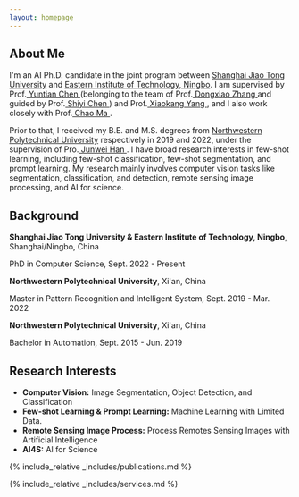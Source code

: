 ```yaml
---
layout: homepage
---
```


## About Me

I'm an AI Ph.D. candidate in the joint program between <a href="https://www.sjtu.edu.cn/" target="_blank"> Shanghai Jiao Tong University</a> and <a href="https://www.eitech.edu.cn/" target="_blank"> Eastern Institute of Technology, Ningbo</a>. I am supervised by  Prof.<a href="https://www.eitech.edu.cn/?tid=31&p=teacher" target="_blank"> Yuntian Chen </a> (belonging to the team of Prof.<a href="https://www.eitech.edu.cn/?p=teacher&tid=63" target="_blank"> Dongxiao Zhang </a> and guided by Prof.<a href="https://www.eitech.edu.cn/?tid=3&p=teacher" target="_blank"> Shiyi Chen </a>) and Prof.<a href="https://scholar.google.com/citations?user=yDEavdMAAAAJ&hl=zh-CN" target="_blank"> Xiaokang Yang </a>, and I also work closely with  Prof.<a href="https://vision.sjtu.edu.cn/" target="_blank"> Chao Ma </a>.

Prior to that, I  received my B.E. and M.S. degrees from <a href="https://www.nwpu.edu.cn/" target="_blank"> Northwestern Polytechnical University</a> respectively in 2019 and 2022, under the supervision of Pro.<a href="https://scholar.google.ae/citations?user=xrqsoesAAAAJ&hl=zh-CN" target="_blank"> Junwei Han </a>.  I have broad research interests in few-shot learning, including few-shot classification, few-shot segmentation, and prompt learning.  My research mainly involves computer vision tasks like segmentation, classification, and detection, remote sensing image processing, and AI for science.  

## Background
**Shanghai Jiao Tong University & Eastern Institute of Technology, Ningbo**, Shanghai/Ningbo, China

PhD in Computer Science, Sept. 2022 - Present

**Northwestern Polytechnical University**, Xi'an, China

Master in Pattern Recognition and Intelligent System, Sept. 2019 - Mar. 2022

**Northwestern Polytechnical University**, Xi'an, China

Bachelor in Automation, Sept. 2015 - Jun. 2019

## Research Interests
- **Computer Vision:** Image Segmentation, Object Detection, and Classification
- **Few-shot Learning & Prompt Learning:** Machine Learning with Limited Data.
- **Remote Sensing Image Process:** Process Remotes Sensing Images with Artificial Intelligence
- **AI4S:** AI for Science




{% include_relative _includes/publications.md %} 

{% include_relative _includes/services.md %}


